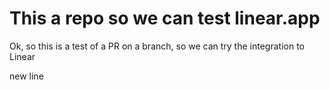 # This a repo so we can test linear.app

Ok, so this is a test of a PR on a branch, so we can try the integration to Linear

new line
